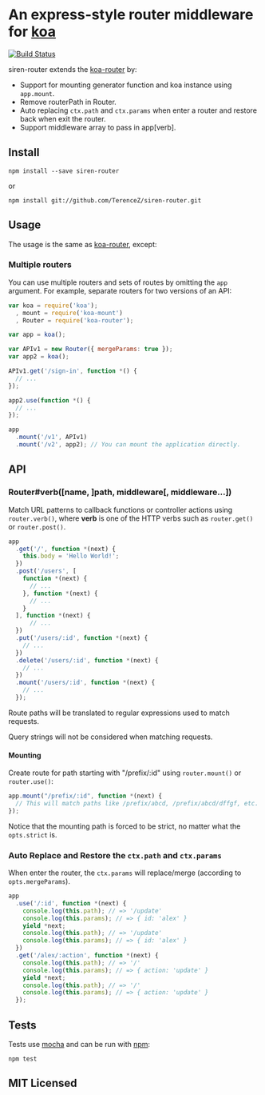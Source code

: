 # An express-style router middleware for [koa](https://github.com/koajs/koa)

[![Build Status](https://secure.travis-ci.org/TerenceZ/siren-router.png)](http://travis-ci.org/TerenceZ/siren-router)

siren-router extends the [koa-router](https://github.com/alexmingoia/koa-router) by:
* Support for mounting generator function and koa instance using `app.mount`.
* Remove routerPath in Router.
* Auto replacing `ctx.path` and `ctx.params` when enter a router and restore back when exit the router.
* Support middleware array to pass in app[verb].

## Install

```
npm install --save siren-router
```

or

```
npm install git://github.com/TerenceZ/siren-router.git
```

## Usage

The usage is the same as [koa-router](https://github.com/alexmingoia/koa-router), except:

### Multiple routers

You can use multiple routers and sets of routes by omitting the `app`
argument. For example, separate routers for two versions of an API:

```javascript
var koa = require('koa');
  , mount = require('koa-mount')
  , Router = require('koa-router');

var app = koa();

var APIv1 = new Router({ mergeParams: true });
var app2 = koa();

APIv1.get('/sign-in', function *() {
  // ...
});

app2.use(function *() {
  // ...
});

app
  .mount('/v1', APIv1)
  .mount('/v2', app2); // You can mount the application directly.
```

## API

### Router#verb([name, ]path, middleware[, middleware...])

Match URL patterns to callback functions or controller actions using `router.verb()`,
where **verb** is one of the HTTP verbs such as `router.get()` or `router.post()`.

```javascript
app
  .get('/', function *(next) {
    this.body = 'Hello World!';
  })
  .post('/users', [
    function *(next) {
      // ...
    }, function *(next) {
      // ...
    }
  ], function *(next) {
      // ...
  })
  .put('/users/:id', function *(next) {
    // ...
  })
  .delete('/users/:id', function *(next) {
    // ...
  })
  .mount('/users/:id', function *(next) {
    // ...
  });
```

Route paths will be translated to regular expressions used to match requests.

Query strings will not be considered when matching requests.

#### Mounting

Create route for path starting with "/prefix/:id" using `router.mount()` or `router.use()`:

```javascript
app.mount("/prefix/:id", function *(next) {
  // This will match paths like /prefix/abcd, /prefix/abcd/dffgf, etc.
});
```

Notice that the mounting path is forced to be strict, no matter what the `opts.strict` is.

### Auto Replace and Restore the `ctx.path` and `ctx.params`

When enter the router, the `ctx.params` will replace/merge (according to `opts.mergeParams`).

```javascript
app
  .use('/:id', function *(next) {
    console.log(this.path); // => '/update'
    console.log(this.params); // => { id: 'alex' }
    yield *next;
    console.log(this.path); // => '/update'
    console.log(this.params); // => { id: 'alex' }
  })
  .get('/alex/:action', function *(next) {
    console.log(this.path); // => '/'
    console.log(this.params); // => { action: 'update' }
    yield *next;
    console.log(this.path); // => '/'
    console.log(this.params); // => { action: 'update' }
  });
``` 

## Tests

Tests use [mocha](https://github.com/visionmedia/mocha) and can be run
with [npm](https://npmjs.org):

```
npm test
```

## MIT Licensed
